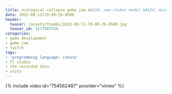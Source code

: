 ```yaml
---
title: ecological collapse game jam &#124; new vtuber model &#124; mission failed &#124; day 10
date: 2022-09-11T19:09:29-0500
header:
  teaser: /assets/thumbs/2022-09-11-19-09-29-0500.jpg
  teaser_id: 1577987524
categories:
- game development
- game jam
- twitch
tags:
- 'programming language: csharp'
- fl studio
- the recorded data
- unity
---
```

{% include video id="754562487" provider="vimeo" %}
